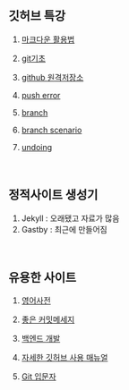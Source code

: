 ## 깃허브 특강

1. [마크다운 활용법](https://github.com/louis-25/TIL/blob/main/Document/markdown.md)

2. [git기초](https://github.com/louis-25/TIL/blob/main/Document/git%20%EC%82%AC%EC%9A%A9%EB%B2%95/01_git.md)

3. [github 원격저장소](https://github.com/louis-25/TIL/blob/main/Document/git%20%EC%82%AC%EC%9A%A9%EB%B2%95/02_github.md)

4. [push error](https://github.com/louis-25/TIL/blob/main/Document/git%20%EC%82%AC%EC%9A%A9%EB%B2%95/04_pusherror.md)
5. [branch](https://github.com/louis-25/TIL/blob/main/Document/git%20%EC%82%AC%EC%9A%A9%EB%B2%95/05_branch.md)
6. [branch scenario](https://github.com/louis-25/TIL/blob/main/Document/git%20%EC%82%AC%EC%9A%A9%EB%B2%95/06_branch-scenario.md)
7. [undoing](https://github.com/louis-25/TIL/blob/main/Document/git%20%EC%82%AC%EC%9A%A9%EB%B2%95/07_undoing.md)

<br>

## 정적사이트 생성기

1. Jekyll : 오래됐고 자료가 많음
2. Gastby : 최근에 만들어짐

<br>

## 유용한 사이트

1. [영어사전](https://blog.ull.im/engineering/2019/03/10/logs-on-git.html)
2. [좋은 커밋메세지](https://meetup.toast.com/posts/106)
3. [백엔드 개발](https://d2.naver.com/news/3435170)

4. [자세한 깃허브 사용 매뉴얼](https://git-scm.com/book/ko/v2)
5. [Git 입문자](https://backlog.com/git-tutorial/kr/intro/intro1_1.html)